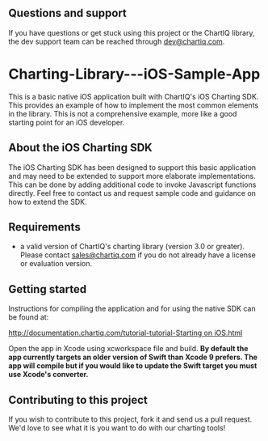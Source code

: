 ## Questions and support

If you have questions or get stuck using this project or the ChartIQ library, the dev support team can be reached through [dev@chartiq.com](mailto:dev@chartiq.com).

# Charting-Library---iOS-Sample-App

This is a basic native iOS application built with ChartIQ's iOS Charting SDK. 
This provides an example of how to implement the most common elements in the library. This is not a comprehensive example, more like a good starting point for an iOS developer.

## About the iOS Charting SDK

The iOS Charting SDK has been designed to support this basic application and may need to be extended to support more elaborate implementations.
This can be done by adding additional code to invoke Javascript functions directly. 
Feel free to contact us and request sample code and guidance on how to extend the SDK.

## Requirements

* a valid version of ChartIQ's charting library (version 3.0 or greater). Please contact sales@chartiq.com if you do not already have a license or evaluation version.

## Getting started

Instructions for compiling the application and for using the native SDK can be found at:

[http://documentation.chartiq.com/tutorial-tutorial-Starting on iOS.html](http://documentation.chartiq.com/tutorial-tutorial-Starting%20on%20iOS.html)

Open the app in Xcode using xcworkspace file and build. **By default the app currently targets an older version of Swift than Xcode 9 prefers. The app will compile but if you would like to update the Swift target you must use Xcode's converter.** 


## Contributing to this project

If you wish to contribute to this project, fork it and send us a pull request.
We'd love to see what it is you want to do with our charting tools!
